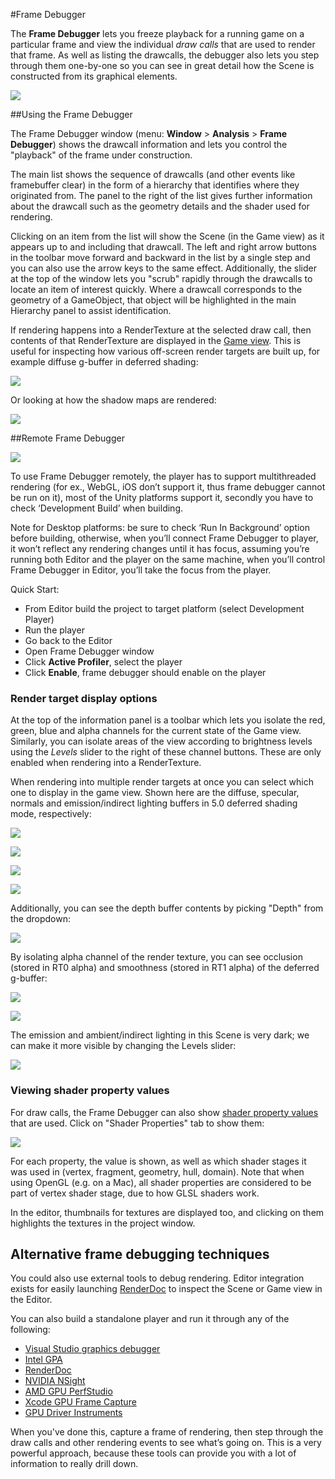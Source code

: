 #Frame Debugger

The __Frame Debugger__ lets you freeze playback for a running game on a particular frame and view the individual _draw calls_ that are used to render that frame. As well as listing the drawcalls, the debugger also lets you step through them one-by-one so you can see in great detail how the Scene is constructed from its graphical elements.

![](../uploads/Main/FrameDebugger.jpg)


##Using the Frame Debugger

The Frame Debugger window (menu: __Window__ &gt; __Analysis__ &gt; __Frame Debugger__) shows the drawcall information and lets you control the "playback" of the frame under construction.

The main list shows the sequence of drawcalls (and other events like framebuffer clear) in the form of a hierarchy that identifies where they originated from. The panel to the right of the list gives further information about the drawcall such as the geometry details and the shader used for rendering.

Clicking on an item from the list will show the Scene (in the Game view) as it appears up to and including that drawcall. The left and right arrow buttons in the toolbar move forward and backward in the list by a single step and you can also use the arrow keys to the same effect. Additionally, the slider at the top of the window lets you "scrub" rapidly through the drawcalls to locate an item of interest quickly. Where a drawcall corresponds to the geometry of a GameObject, that object will be highlighted in the main Hierarchy panel to assist identification.

If rendering happens into a RenderTexture at the selected draw call, then contents of that RenderTexture are displayed in the [Game view](GameView). This is useful for inspecting how various off-screen render targets are built up, for example diffuse g-buffer in deferred shading:

![](../uploads/Main/FrameDebugAnimDiffuse.gif)

Or looking at how the shadow maps are rendered:

![](../uploads/Main/FrameDebugAnimShadow.gif)

##Remote Frame Debugger

![](../uploads/Main/RemoteFrameDebugger.png)

To use Frame Debugger remotely, the player has to support multithreaded rendering (for ex., WebGL, iOS don’t support it, thus frame debugger cannot be run on it), most of the Unity platforms support it, secondly you have to check ‘Development Build’ when building.

Note for Desktop platforms: be sure to check ‘Run In Background’ option before building, otherwise, when you’ll connect Frame Debugger to player, it won’t reflect any rendering changes until it has focus, assuming you’re running both Editor and the player on the same machine, when you’ll control Frame Debugger in Editor, you’ll take the focus from the player.

Quick Start:

* From Editor build the project to target platform (select Development Player)
* Run the player
* Go back to the Editor
* Open Frame Debugger window
* Click **Active Profiler**, select the player
* Click **Enable**, frame debugger should enable on the player

### Render target display options

At the top of the information panel is a toolbar which lets you isolate the red, green, blue and alpha channels for the current state of the Game view. Similarly, you can isolate areas of the view according to brightness levels using the _Levels_ slider to the right of these channel buttons. These are only enabled when rendering into a RenderTexture.

When rendering into multiple render targets at once you can select which one to display in the game view. Shown here are the diffuse, specular, normals and emission/indirect lighting buffers in 5.0 deferred shading mode, respectively:

![](../uploads/Main/FrameDebugMRTDiffuse.jpg)

![](../uploads/Main/FrameDebugMRTSpec.jpg)

![](../uploads/Main/FrameDebugMRTNormal.jpg)

![](../uploads/Main/FrameDebugMRTLight.jpg)


Additionally, you can see the depth buffer contents by picking "Depth" from the dropdown:

![](../uploads/Main/FrameDebugMRTDepth.jpg)

By isolating alpha channel of the render texture, you can see occlusion (stored in RT0 alpha) and smoothness (stored in RT1 alpha) of the deferred g-buffer:

![](../uploads/Main/FrameDebugMRTDiffuseA.jpg)

![](../uploads/Main/FrameDebugMRTSpecA.jpg)

The emission and ambient/indirect lighting in this Scene is very dark; we can make it more visible by changing the Levels slider:

![](../uploads/Main/FrameDebugMRTLightRange.jpg)


### Viewing shader property values

For draw calls, the Frame Debugger can also show [shader property
values](SL-PropertiesInPrograms) that are used. Click on "Shader Properties" tab to show them:

![](../uploads/Main/FrameDebugShaderProperties.jpg)

For each property, the value is shown, as well as which shader stages
it was used in (vertex, fragment, geometry, hull, domain). Note that when using OpenGL (e.g. on a Mac), all shader properties are considered to be part of vertex shader stage, due to how GLSL shaders work.

In the editor, thumbnails for textures are displayed too, and clicking
on them highlights the textures in the project window.



## Alternative frame debugging techniques

You could also use external tools to debug rendering. Editor integration exists for easily launching [RenderDoc](RenderDocIntegration) to inspect the Scene or Game view in the Editor.

You can also build a standalone player and run it through any of the following:

* [Visual Studio graphics debugger](http://msdn.microsoft.com/en-us/library/hh315751.aspx)
* [Intel GPA](https://software.intel.com/en-us/vcsource/tools/intel-gpa)
* [RenderDoc](https://github.com/baldurk/renderdoc)
* [NVIDIA NSight](http://www.nvidia.com/object/nsight.html)
* [AMD GPU PerfStudio](http://developer.amd.com/tools-and-sdks/graphics-development/gpu-perfstudio-2/)
* [Xcode GPU Frame Capture](https://developer.apple.com/library/ios/recipes/xcode_help-debugger/articles/debugging_opengl_es_frame.html)
* [GPU Driver Instruments](https://developer.apple.com/library/ios/documentation/DeveloperTools/Conceptual/InstrumentsUserGuide/Instrument-GPUDriver.html)
 
When you've done this, capture a frame of rendering, then step through the draw calls and other rendering events to see what’s going on. This is a very powerful approach, because these tools can provide you with a lot of information to really drill down.

